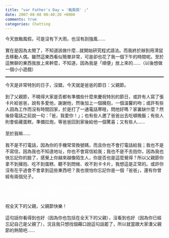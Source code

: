 ```yaml
---
title: "var Father's Day = '颱風假' ;"
date: 2007-08-08 00:40:20 +0800
comments: true
categories: Chatting
---
```

<script src='http://blog.xuite.net/_common/AC_RunActiveContent.js' type='text/javascript'></script><script type='text/javascript'>AC_FL_RunContent('codebase','http://download.macromedia.com/pub/shockwave/cabs/flash/swflash.cab#version=6,0,29,0','height','371','width','495','src','/12919104','quality','high','pluginspage','http://www.macromedia.com/go/getflashplayer','movie','/12919104' );</script>今天放颱風假，可是沒有下大雨，也沒有刮強風......<br /><br />實在是因為太閒了，不知道該做什麼...就開始研究程式語法。而我終於辦到用滑鼠去移動人偶。雖然這東西看似簡單非常，可是卻也花了我一個下午的時間呢。至於這無聊的東西我放上來幹麼，不知道，因為我是「順便」放上來的......（以後想做一個小小遊戲）<br /><hr style="width: 100%; height: 2px;" />今天是非常特別的日子，沒錯，今天就是爸爸的節日：父親節。<br /><br />到了父親節，不曉得大家是否都有準備些什麼來慶祝特別的節日，或許有人寫了張卡片給爸爸，說有多愛他，謝謝他，然後加上一個擁抱，一個溫馨的吻；或許有些人因為工作而沒有時間回家，於是打了一通電話寒暄，問他好嗎？家裏缺什麼？然後掛電話之前說一句：「爸，我愛你！」；也有些人邀了爸爸出去吃頓晚飯；有些人則會偷藏蛋糕，準備拉炮，等爸爸回到家後給他一個驚喜；又有些人......<br /><br />至於我嘛......<br /><br />我不是不打電話，因為你的手機常常換號碼，而且你也不會打電話給我；我也不是不寫信，因為我也不知道地址，你也不會寫信給我；我也不是不去抱你，因為我也快忘記你的臉了，感覺上你越來越像陌生人，你是否也是這麼覺得？所以父親節你拿不到擁抱、吃不到蛋糕、聽不到問候、收不到卡卡片，我想這是正常的。或許你沒有在乎過會不會拿到這些東西吧？我也很怕你忘記你是一個「爸爸」，還有你曾經有兩個兒子。<br /><br /><span style="color: rgb(255, 255, 255);">說實話，我討厭你，也討厭說謊。因為你欠我好多好多，傷害我好多好多，我恨不得不要你這個爸爸，你知道嗎？......</span><br /><br />祝全天下的父親，父親節快樂！<br /><br />這句話你看得到也好（因為你也包括在全天下的父親），沒看到也好（因為你已經忘記自己是父親了），況且我只想找個藉口說這句話罷了，所以就當跟大家湊父親節的熱鬧吧......<br /><br /><br /><br /><br /><br />
